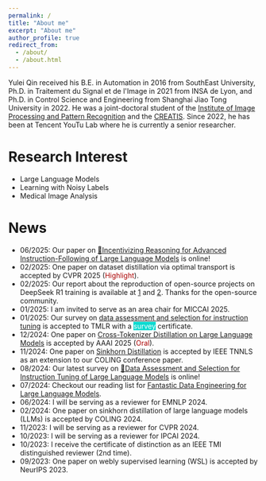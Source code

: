 ```yaml
---
permalink: /
title: "About me"
excerpt: "About me"
author_profile: true
redirect_from: 
  - /about/
  - /about.html
---
```



Yulei Qin received his B.E. in Automation in 2016 from SouthEast University, Ph.D. in Traitement du Signal et de l'Image in 2021 from INSA de Lyon, and Ph.D. in Control Science and Engineering from Shanghai Jiao Tong University in 2022. He was a joint-doctoral student of the [Institute of Image Processing and Pattern Recognition](http://www.pami.sjtu.edu.cn/) and the [CREATIS](https://www.creatis.insa-lyon.fr/site7/fr). Since 2022, he has been at Tencent YouTu Lab where he is currently a senior researcher.


Research Interest
======
* Large Language Models
* Learning with Noisy Labels
* Medical Image Analysis


News
======

* 06/2025: Our paper on [🤔Incentivizing Reasoning for Advanced Instruction-Following of Large Language Models](https://arxiv.org/pdf/2506.01413) is online!
* 02/2025: One paper on dataset distillation via optimal transport is accepted by CVPR 2025 (<span style="background-color: white; color: rgb(170, 0, 0);">Highlight</span>).
* 02/2025: Our report about the reproduction of open-source projects on DeepSeek R1 training is available at [1](https://mp.weixin.qq.com/s/BYPKP5oXg1V4C_vg0VFGhw) and [2](https://mp.weixin.qq.com/s/U5FjoSf1EizydeiymGX2lw?poc_token=HIo0uGejNivyjrc6oHos-bIqksSCK0oXswYbojP9). Thanks for the open-source community.
* 01/2025: I am invited to serve as an area chair for MICCAI 2025.
* 01/2025: Our survey on [data assessment and selection for instruction tuning](https://openreview.net/pdf?id=RJT1baPhdV) is accepted to TMLR with a <span style="background-color: #0BDAD0; color: white;">survey</span> certificate.
* 12/2024: One paper on [Cross-Tokenizer Distillation on Large Language Models](https://arxiv.org/pdf/2412.14528) is accepted by AAAI 2025 (<span style="background-color: white; color: rgb(170, 0, 0);">Oral</span>).
* 11/2024: One paper on [Sinkhorn Distillation](https://hal.science/hal-04803835) is accepted by IEEE TNNLS as an extension to our COLING conference paper.
* 08/2024: Our latest survey on [🌊Data Assessment and Selection for Instruction Tuning of Large Language Models](https://arxiv.org/abs/2408.02085) is online!
* 07/2024: Checkout our reading list for [Fantastic Data Engineering for Large Language Models](https://github.com/yuleiqin/fantastic-data-engineering).
* 06/2024: I will be serving as a reviewer for EMNLP 2024.
* 02/2024: One paper on sinkhorn distillation of large language models (LLMs) is accepted by COLING 2024.
* 11/2023: I will be serving as a reviewer for CVPR 2024.
* 10/2023: I will be serving as a reviewer for IPCAI 2024.
* 10/2023: I receive the certificate of distinction as an IEEE TMI distinguished reviewer (2nd time).
* 09/2023: One paper on webly supervised learning (WSL) is accepted by NeurIPS 2023.

